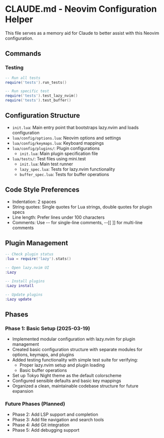 # CLAUDE.md - Neovim Configuration Helper

This file serves as a memory aid for Claude to better assist with this Neovim configuration.

## Commands

### Testing

```lua
-- Run all tests
require('tests').run_tests()

-- Run specific test
require('tests').test_lazy_nvim()
require('tests').test_buffer()
```

## Configuration Structure

- `init.lua`: Main entry point that bootstraps lazy.nvim and loads configuration
- `lua/config/options.lua`: Neovim options and settings
- `lua/config/keymaps.lua`: Keyboard mappings
- `lua/config/plugins/`: Plugin configurations
  - `init.lua`: Main plugin specification file
- `lua/tests/`: Test files using mini.test
  - `init.lua`: Main test runner
  - `lazy_spec.lua`: Tests for lazy.nvim functionality
  - `buffer_spec.lua`: Tests for buffer operations

## Code Style Preferences

- Indentation: 2 spaces
- String quotes: Single quotes for Lua strings, double quotes for plugin specs
- Line length: Prefer lines under 100 characters
- Comments: Use -- for single-line comments, --[[ ]] for multi-line comments

## Plugin Management

```lua
-- Check plugin status
:lua = require('lazy').stats()

-- Open lazy.nvim UI
:Lazy

-- Install plugins
:Lazy install

-- Update plugins
:Lazy update
```

## Phases

### Phase 1: Basic Setup (2025-03-19)

- Implemented modular configuration with lazy.nvim for plugin management
- Created basic configuration structure with separate modules for options, keymaps, and plugins
- Added testing functionality with simple test suite for verifying:
  - Proper lazy.nvim setup and plugin loading
  - Basic buffer operations
- Set up Tokyo Night theme as the default colorscheme
- Configured sensible defaults and basic key mappings
- Organized a clean, maintainable codebase structure for future expansion

### Future Phases (Planned)

- Phase 2: Add LSP support and completion
- Phase 3: Add file navigation and search tools 
- Phase 4: Add Git integration
- Phase 5: Add debugging support